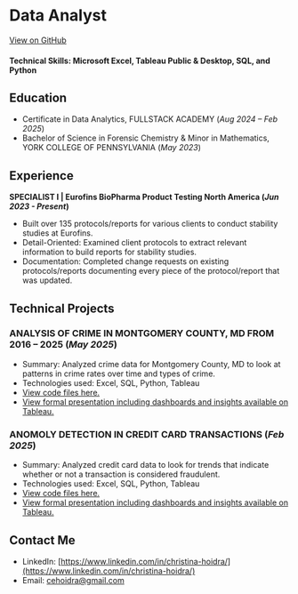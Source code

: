 # Data Analyst
[View on GitHub](https://github.com/choidra/choidra.github.io)

#### Technical Skills: Microsoft Excel, Tableau Public & Desktop, SQL, and Python

## Education
- Certificate in Data Analytics, FULLSTACK ACADEMY (_Aug 2024 – Feb 2025_)
- Bachelor of Science in Forensic Chemistry & Minor in Mathematics, YORK COLLEGE OF PENNSYLVANIA (_May 2023_)


## Experience
**SPECIALIST I | Eurofins BioPharma Product Testing North America (_Jun 2023 - Present_)**
- Built over 135 protocols/reports for various clients to conduct stability studies at Eurofins.
- Detail-Oriented: Examined client protocols to extract relevant information to build reports for stability studies.
- Documentation: Completed change requests on existing protocols/reports documenting every piece of the protocol/report that was updated.


## Technical Projects
### ANALYSIS OF CRIME IN MONTGOMERY COUNTY, MD FROM 2016 – 2025 (_May 2025_)
- Summary: Analyzed crime data for Montgomery County, MD to look at patterns in crime rates over time and types of crime.
- Technologies used: Excel, SQL, Python, Tableau
- [View code files here.](https://github.com/choidra/Montgomery_County_MD_Crime_Analysis)
- [View formal presentation including dashboards and insights available on Tableau.](https://public.tableau.com/shared/PP32K7B2T?:display_count=n&:origin=viz_share_link)

### ANOMOLY DETECTION IN CREDIT CARD TRANSACTIONS (_Feb 2025_)
- Summary: Analyzed credit card data to look for trends that indicate whether or not a transaction is considered fraudulent.
- Technologies used: Excel, SQL, Python, Tableau
- [View code files here.](https://github.com/choidra/fraud-detection-analysis)
- [View formal presentation including dashboards and insights available on Tableau.](https://public.tableau.com/views/CapstoneFinalDraft_17384676977900/Presentation?:language=enUS&:sid=&:redirect=auth&:display_count=n&:origin=viz_share_link)


## Contact Me
- LinkedIn: [https://www.linkedin.com/in/christina-hoidra/](https://www.linkedin.com/in/christina-hoidra/)
- Email: cehoidra@gmail.com

